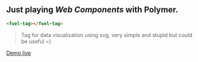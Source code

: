 ## Just playing *Web Components* with __Polymer__.

```html
<fuel-tag></fuel-tag>
```
> Tag for data visualization using svg, very simple and stupid but could be useful =)

[Demo live](http://salc2.github.io/fuel-tag)